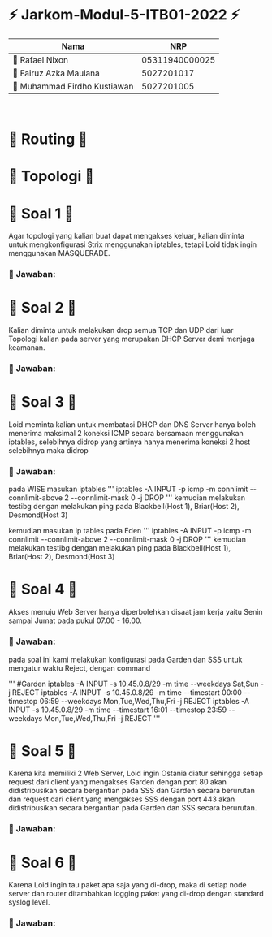 # :zap: **Jarkom-Modul-5-ITB01-2022** :zap:

| Nama                               | NRP            |
|------------------------------------|----------------|
| 	:adult: Rafael Nixon              | 05311940000025 |
| 	:adult: Fairuz Azka Maulana       | 5027201017     |
| 	:adult: Muhammad Firdho Kustiawan | 5027201005     | 
<br/>

# :large_blue_circle: **Routing** :large_blue_circle: 

# :large_blue_circle: **Topologi** :large_blue_circle: 

# :large_blue_circle: **Soal 1** :large_blue_circle: 
Agar topologi yang kalian buat dapat mengakses keluar, kalian diminta untuk mengkonfigurasi Strix menggunakan iptables, tetapi Loid tidak ingin menggunakan MASQUERADE.

### :triangular_flag_on_post: **Jawaban:**

# :large_blue_circle: **Soal 2** :large_blue_circle: 
Kalian diminta untuk melakukan drop semua TCP dan UDP dari luar Topologi kalian pada server yang merupakan DHCP Server demi menjaga keamanan.

### :triangular_flag_on_post: **Jawaban:**

# :large_blue_circle: **Soal 3** :large_blue_circle: 
Loid meminta kalian untuk membatasi DHCP dan DNS Server hanya boleh menerima maksimal 2 koneksi ICMP secara bersamaan menggunakan iptables, selebihnya didrop yang artinya hanya menerima koneksi 2 host selebihnya maka didrop

### :triangular_flag_on_post: **Jawaban:**
pada WISE masukan iptables
'''
iptables -A INPUT -p icmp -m connlimit --connlimit-above 2 --connlimit-mask 0 -j DROP
'''
kemudian melakukan testibg dengan melakukan ping pada Blackbell(Host 1), Briar(Host 2), Desmond(Host 3)

kemudian masukan ip tables pada Eden 
'''
iptables -A INPUT -p icmp -m connlimit --connlimit-above 2 --connlimit-mask 0 -j DROP
'''
kemudian melakukan testibg dengan melakukan ping pada Blackbell(Host 1), Briar(Host 2), Desmond(Host 3)

# :large_blue_circle: **Soal 4** :large_blue_circle: 
Akses menuju Web Server hanya diperbolehkan disaat jam kerja yaitu Senin sampai Jumat pada pukul 07.00 - 16.00.

### :triangular_flag_on_post: **Jawaban:**
pada soal ini kami melakukan konfigurasi pada Garden dan SSS untuk mengatur waktu Reject, dengan command

'''
#Garden
iptables -A INPUT -s 10.45.0.8/29 -m time --weekdays Sat,Sun -j REJECT
iptables -A INPUT -s 10.45.0.8/29 -m time --timestart 00:00 --timestop 06:59 --weekdays Mon,Tue,Wed,Thu,Fri -j REJECT
iptables -A INPUT -s 10.45.0.8/29 -m time --timestart 16:01 --timestop 23:59 --weekdays Mon,Tue,Wed,Thu,Fri -j REJECT
'''

# :large_blue_circle: **Soal 5** :large_blue_circle: 
Karena kita memiliki 2 Web Server, Loid ingin Ostania diatur sehingga setiap request dari client yang mengakses Garden dengan port 80 akan didistribusikan secara bergantian pada SSS dan Garden secara berurutan dan request dari client yang mengakses SSS dengan port 443 akan didistribusikan secara bergantian pada Garden dan SSS secara berurutan.

### :triangular_flag_on_post: **Jawaban:**

# :large_blue_circle: **Soal 6** :large_blue_circle: 
Karena Loid ingin tau paket apa saja yang di-drop, maka di setiap node server dan router ditambahkan logging paket yang di-drop dengan standard syslog level.


### :triangular_flag_on_post: **Jawaban:**

